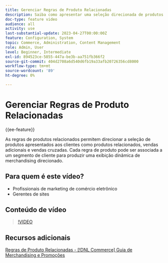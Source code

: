 ```yaml
---
title: Gerenciar Regras de Produto Relacionadas
description: Saiba como apresentar uma seleção direcionada de produtos para armazenar clientes como produtos relacionados, vendas adicionais e vendas cruzadas.
doc-type: feature video
audience: all
activity: use
last-substantial-update: 2023-04-27T00:00:00Z
feature: Configuration, System
topic: Commerce, Administration, Content Management
role: Admin, User
level: Beginner, Intermediate
exl-id: 894523ce-5855-447a-be3b-aa751fb366f2
source-git-commit: 404d2708a6d540d6fb19a33afb20726356cd8000
workflow-type: tm+mt
source-wordcount: '89'
ht-degree: 0%

---
```


# Gerenciar Regras de Produto Relacionadas

{{ee-feature}}

As regras de produtos relacionados permitem direcionar a seleção de produtos apresentados aos clientes como produtos relacionados, vendas adicionais e vendas cruzadas. Cada regra de produto pode ser associada a um segmento de cliente para produzir uma exibição dinâmica de merchandising direcionado.

## Para quem é este vídeo?

- Profissionais de marketing de comércio eletrônico
- Gerentes de sites

## Conteúdo de vídeo

>[!VIDEO](https://video.tv.adobe.com/v/343837?quality=12&learn=on)

## Recursos adicionais

[Regras de Produto Relacionadas - [!DNL Commerce] Guia de Merchandising e Promoções](https://experienceleague.adobe.com/docs/commerce-admin/marketing/promotions/product-relationships/product-related-rules.html?lang=pt-BR)
